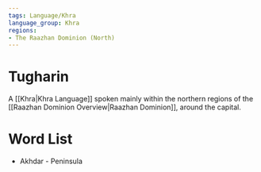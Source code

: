 ```yaml
---
tags: Language/Khra
language_group: Khra
regions:
- The Raazhan Dominion (North)
---
```

# Tugharin
A [[Khra|Khra Language]] spoken mainly within the northern regions of the [[Raazhan Dominion Overview|Raazhan Dominion]], around the capital.
# Word List
- Akhdar - Peninsula